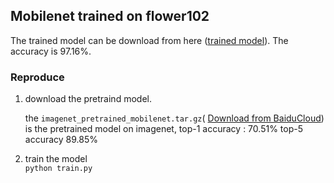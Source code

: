 ## Mobilenet trained on flower102 
The trained model can be download from here ([trained model](https://pan.baidu.com/s/1geHkrw3)). The accuracy is 97.16%.


### Reproduce 
1. download the pretraind model.

	the `imagenet_pretrained_mobilenet.tar.gz`( [Download from BaiduCloud](https://pan.baidu.com/s/1slK3wlB)) is the pretrained model on imagenet, top-1 accuracy : 70.51%
 top-5 accuracy 89.85%

2. train the model   
`python train.py`

